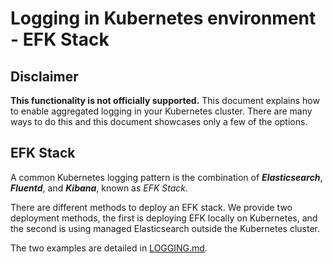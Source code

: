 # Logging in Kubernetes environment - EFK Stack

## Disclaimer

**This functionality is not officially supported.** This document explains how to enable aggregated logging in your Kubernetes cluster. There are many ways to do this and this document showcases only a few of the options.

## EFK Stack

A common Kubernetes logging pattern is the combination of ***Elasticsearch***, ***Fluentd***, and ***Kibana***, known as *EFK Stack*. 

There are different methods to deploy an EFK stack. We provide two deployment methods, the first is deploying EFK locally on Kubernetes, and the second is using managed Elasticsearch outside the Kubernetes cluster. 

The two examples are detailed in [LOGGING.md](../../../docs/examples/LOGGING.md).
